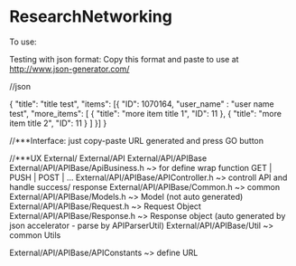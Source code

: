 # ResearchNetworking

To use:

Testing with json format: Copy this format and paste to use at 
http://www.json-generator.com/

//json

{
  "title": "title test",
  "items": [{
    "ID": 1070164,
    "user_name" : "user name test",
    "more_items": [
      {
        "title": "more item title 1",
        "ID": 11
      },
      {
        "title": "more item title 2",
        "ID": 11
      }
    ]
  }]
}

//***Interface: just copy-paste URL generated and press GO button

//***UX
External/
External/API
External/API/APIBase
External/API/APIBase/ApiBusiness.h ~> for define wrap function GET | PUSH | POST | ...
External/API/APIBase/APIController.h ~> controll API and handle success/ response
External/API/APIBase/Common.h  ~> common
External/API/APIBase/Models.h ~> Model (not auto generated)
External/API/APIBase/Request.h ~> Request Object
External/API/APIBase/Response.h ~> Response object (auto generated by json accelerator - parse by APIParserUtil)
External/API/APIBase/Util ~> common Utils

External/API/APIBase/APIConstants ~> define URL
